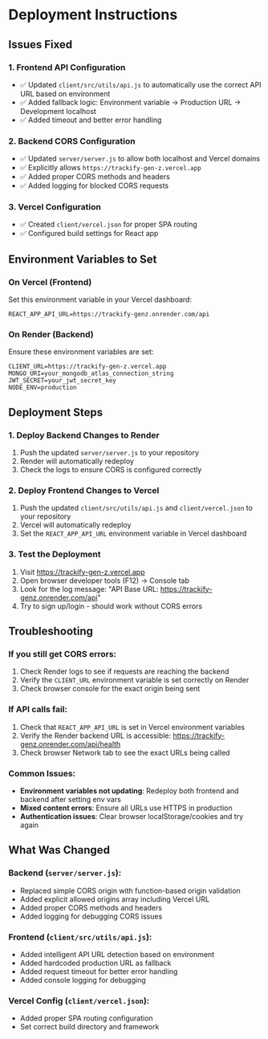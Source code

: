 # Deployment Instructions

## Issues Fixed

### 1. Frontend API Configuration
- ✅ Updated `client/src/utils/api.js` to automatically use the correct API URL based on environment
- ✅ Added fallback logic: Environment variable → Production URL → Development localhost
- ✅ Added timeout and better error handling

### 2. Backend CORS Configuration  
- ✅ Updated `server/server.js` to allow both localhost and Vercel domains
- ✅ Explicitly allows `https://trackify-gen-z.vercel.app`
- ✅ Added proper CORS methods and headers
- ✅ Added logging for blocked CORS requests

### 3. Vercel Configuration
- ✅ Created `client/vercel.json` for proper SPA routing
- ✅ Configured build settings for React app

## Environment Variables to Set

### On Vercel (Frontend)
Set this environment variable in your Vercel dashboard:
```
REACT_APP_API_URL=https://trackify-genz.onrender.com/api
```

### On Render (Backend)
Ensure these environment variables are set:
```
CLIENT_URL=https://trackify-gen-z.vercel.app
MONGO_URI=your_mongodb_atlas_connection_string
JWT_SECRET=your_jwt_secret_key
NODE_ENV=production
```

## Deployment Steps

### 1. Deploy Backend Changes to Render
1. Push the updated `server/server.js` to your repository
2. Render will automatically redeploy
3. Check the logs to ensure CORS is configured correctly

### 2. Deploy Frontend Changes to Vercel
1. Push the updated `client/src/utils/api.js` and `client/vercel.json` to your repository  
2. Vercel will automatically redeploy
3. Set the `REACT_APP_API_URL` environment variable in Vercel dashboard

### 3. Test the Deployment
1. Visit https://trackify-gen-z.vercel.app
2. Open browser developer tools (F12) → Console tab
3. Look for the log message: "API Base URL: https://trackify-genz.onrender.com/api"
4. Try to sign up/login - should work without CORS errors

## Troubleshooting

### If you still get CORS errors:
1. Check Render logs to see if requests are reaching the backend
2. Verify the `CLIENT_URL` environment variable is set correctly on Render
3. Check browser console for the exact origin being sent

### If API calls fail:
1. Check that `REACT_APP_API_URL` is set in Vercel environment variables
2. Verify the Render backend URL is accessible: https://trackify-genz.onrender.com/api/health
3. Check browser Network tab to see the exact URLs being called

### Common Issues:
- **Environment variables not updating**: Redeploy both frontend and backend after setting env vars
- **Mixed content errors**: Ensure all URLs use HTTPS in production
- **Authentication issues**: Clear browser localStorage/cookies and try again

## What Was Changed

### Backend (`server/server.js`):
- Replaced simple CORS origin with function-based origin validation
- Added explicit allowed origins array including Vercel URL
- Added proper CORS methods and headers
- Added logging for debugging CORS issues

### Frontend (`client/src/utils/api.js`):
- Added intelligent API URL detection based on environment
- Added hardcoded production URL as fallback
- Added request timeout for better error handling
- Added console logging for debugging

### Vercel Config (`client/vercel.json`):
- Added proper SPA routing configuration
- Set correct build directory and framework
